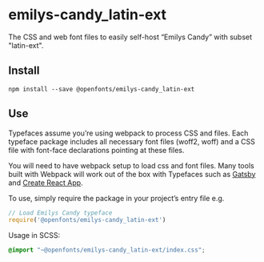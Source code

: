 
# emilys-candy_latin-ext

The CSS and web font files to easily self-host “Emilys Candy” with subset "latin-ext".

## Install

`npm install --save @openfonts/emilys-candy_latin-ext`

## Use

Typefaces assume you’re using webpack to process CSS and files. Each typeface
package includes all necessary font files (woff2, woff) and a CSS file with
font-face declarations pointing at these files.

You will need to have webpack setup to load css and font files. Many tools built
with Webpack will work out of the box with Typefaces such as [Gatsby](https://github.com/gatsbyjs/gatsby)
and [Create React App](https://github.com/facebookincubator/create-react-app).

To use, simply require the package in your project’s entry file e.g.

```javascript
// Load Emilys Candy typeface
require('@openfonts/emilys-candy_latin-ext')
```

Usage in SCSS:
```scss
@import "~@openfonts/emilys-candy_latin-ext/index.css";
```

